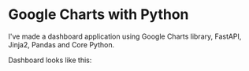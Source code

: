 # Google Charts with Python

I've made a dashboard application using Google Charts library, FastAPI, Jinja2, Pandas and Core Python.

Dashboard looks like this:


